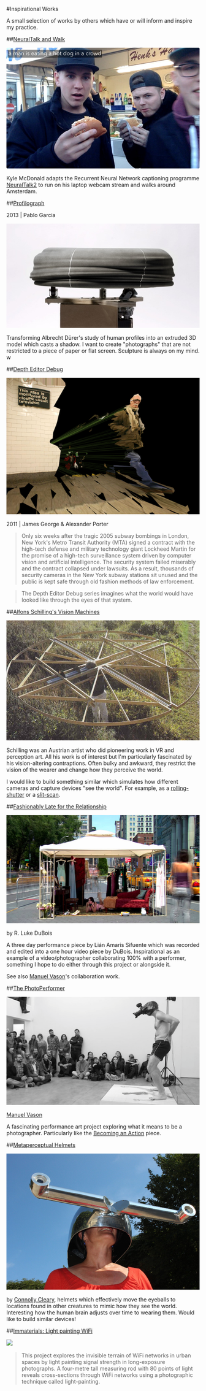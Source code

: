 #Inspirational Works

A small selection of works by others which have or will inform and inspire my practice. 

##[NeuralTalk and Walk](https://vimeo.com/146492001)

![](https://raw.githubusercontent.com/peteash10/2017-body-of-work/master/images/neuralwalktalk.jpg)

Kyle McDonald adapts the Recurrent Neural Network captioning programme [NeuralTalk2](https://github.com/karpathy/neuraltalk2) to run on his laptop webcam stream and walks around Amsterdam. 

##[Profilograph](http://pablogarcia.org/projects/profilograph-after-duerer/)

2013 | Pablo Garcia

![](https://raw.githubusercontent.com/peteash10/2017-body-of-work/master/images/6_profilograph-durer-side-elevation.jpg)

Transforming Albrecht Dürer's study of human profiles into an extruded 3D model which casts a shadow. I want to create "photographs" that are not restricted to a piece of paper or flat screen. Sculpture is always on my mind. w

##[Depth Editor Debug](http://scatter.nyc/deptheditordebug)

[![](https://raw.githubusercontent.com/peteash10/2017-body-of-work/master/images/deptheditordebug.jpeg)](http://scatter.nyc/deptheditordebug)

2011 | James George & Alexander Porter

>Only six weeks after the tragic 2005 subway bombings in London, New York's Metro Transit Authority (MTA) signed a contract with the high-tech defense and military technology giant Lockheed Martin for the promise of a high-tech surveillance system driven by computer vision and artificial intelligence. The security system failed miserably and the contract collapsed under lawsuits. As a result, thousands of security cameras in the New York subway stations sit unused and the public is kept safe through old fashion methods of law enforcement.

>The Depth Editor Debug series imagines what the world would have looked like through the eyes of that system. 

##[Alfons Schilling's Vision Machines](http://www.alfonsschilling.net/werke/sehmaschinen/)

![](https://raw.githubusercontent.com/peteash10/2017-body-of-work/master/images/Schilling.jpeg)

Schilling was an Austrian artist who did pioneering work in VR and perception art. All his work is of interest but I'm particularly fascinated by his vision-altering contraptions. Often bulky and awkward, they restrict the vision of the wearer and change how they perceive the world. 

I would like to build something similar which simulates how different cameras and capture devices "see the world". For example, as a [rolling-shutter](https://en.wikipedia.org/wiki/Rolling_shutter) or a [slit-scan](http://flong.com/texts/lists/slit_scan/). 

##[Fashionably Late for the Relationship](https://vimeo.com/30496329)

[![](https://raw.githubusercontent.com/peteash10/2017-body-of-work/master/images/DuBois.png)](https://vimeo.com/30496329)

by R. Luke DuBois

A three day performance piece by Lián Amaris Sifuente which was recorded and edited into a one hour video piece by DuBois. Inspirational as an example of a video/photographer collaborating 100% with a performer, something I hope to do either through this project or alongside it. 

See also [Manuel Vason](http://manuelvason.com)'s collaboration work. 

##[The PhotoPerformer](http://www.thephotoperformer.com)

![](https://raw.githubusercontent.com/peteash10/2017-body-of-work/master/images/vason.png)

[Manuel Vason](http://manuelvason.com)

A fascinating performance art project exploring what it means to be a photographer. Particularly like the [Becoming an Action](http://photoperformer.com/becoming-an-action/) piece. 

##[Metaperceptual Helmets](http://www.connolly-cleary.com/Home/helmets.html)

![](https://raw.githubusercontent.com/peteash10/2017-body-of-work/master/images/shapeimage_10.png)

by [Connolly Cleary](http://www.connolly-cleary.com/), helmets which effectively move the eyeballs to locations found in other creatures to mimic how they see the world. Interesting how the human brain adjusts over time to wearing them. Would like to build similar devices! 

##[Immaterials: Light painting WiFi](https://vimeo.com/20412632)

[![](https://c6.staticflickr.com/6/5054/5479468325_7a0c3f1c22_b.jpg)](https://vimeo.com/20412632)

>This project explores the invisible terrain of WiFi networks in urban spaces by light painting signal strength in long-exposure photographs. A four-metre tall measuring rod with 80 points of light reveals cross-sections through WiFi networks using a photographic technique called light-painting.
